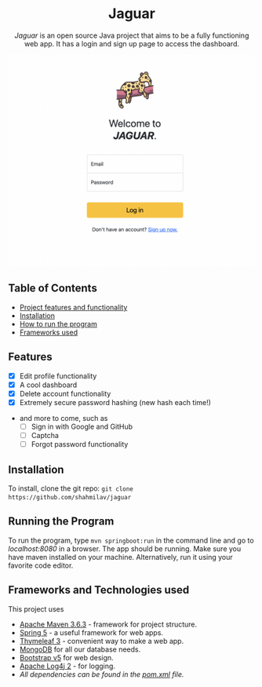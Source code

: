 <h1 align="center">Jaguar</h1>
<p align="center">
    <i>Jaguar</i> is an open source Java project that aims to be a fully functioning web app. It has a login and sign up page to
    access the dashboard.
</p>

<!-- TODO: Turn image to a link to the website, and make it transparent (dynamic). -->
<img src="https://github.com/shahmilav/jaguar/blob/master/images/login-screenshot.png">

## Table of Contents

* [Project features and functionality](#features)
* [Installation](#installation)
* [How to run the program](#running-the-program)
* [Frameworks used](#frameworks-and-technologies-used)

## Features

* [X] Edit profile functionality
* [X] A cool dashboard
* [X] Delete account functionality
* [X] Extremely secure password hashing (new hash each time!)
* and more to come, such as
    * [ ] Sign in with Google and GitHub
    * [ ] Captcha
    * [ ] Forgot password functionality

## Installation

To install, clone the git repo:
```git clone https://github.com/shahmilav/jaguar```

## Running the Program

To run the program, type ```mvn springboot:run``` in the command line and go to _localhost:8080_ in a browser. The app
should be running. Make sure you have maven installed on your machine. Alternatively, run it using your favorite code
editor.

## Frameworks and Technologies used

This project uses

- [Apache Maven 3.6.3](https://maven.apache.org/) - framework for project structure.
- [Spring 5](https://spring.io/) - a useful framework for web apps.
- [Thymeleaf 3](https://www.thymeleaf.org/) - convenient way to make a web app.
- [MongoDB](https://www.mongodb.com/) for all our database needs.
- [Bootstrap v5](https://getbootstrap.com/) for web design.
- [Apache Log4j 2](https://logging.apache.org/log4j/2.x/) - for logging.
- _All dependencies can be found in the [pom.xml](https://github.com/shahmilav/jaguar/blob/main/pom.xml) file._
